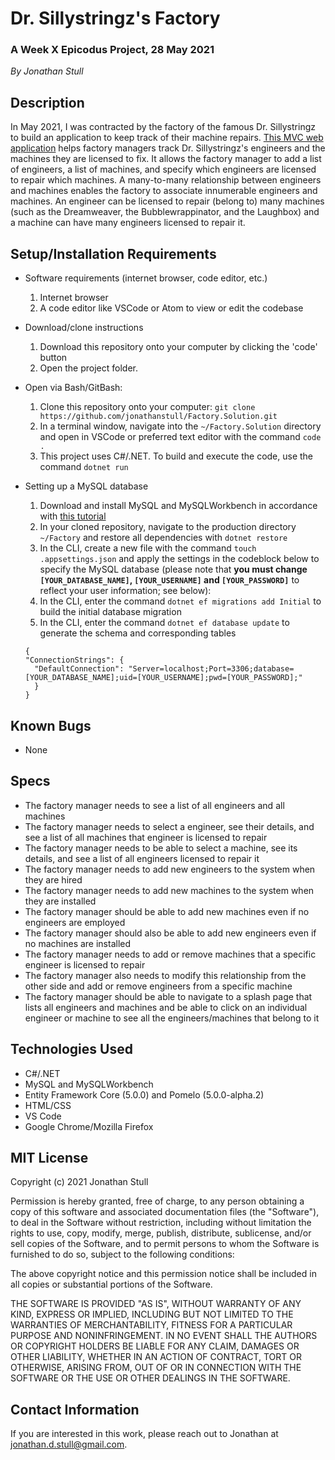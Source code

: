 # Dr. Sillystringz's Factory

### A Week X Epicodus Project, 28 May 2021

_By Jonathan Stull_

## **Description**

In May 2021, I was contracted by the factory of the famous Dr. Sillystringz to build an application to keep track of their machine repairs. [This MVC web application](https://github.com/jonathanstull/Factory.Solution.git) helps factory managers track Dr. Sillystringz's engineers and the machines they are licensed to fix. It allows the factory manager to add a list of engineers, a list of machines, and specify which engineers are licensed to repair which machines. A many-to-many relationship between engineers and machines enables the factory to associate innumerable engineers and machines. An engineer can be licensed to repair (belong to) many machines (such as the Dreamweaver, the Bubblewrappinator, and the Laughbox) and a machine can have many engineers licensed to repair it.

## **Setup/Installation Requirements**

* Software requirements (internet browser, code editor, etc.)
  1. Internet browser
  2. A code editor like VSCode or Atom to view or edit the codebase

* Download/clone instructions
  1. Download this repository onto your computer by clicking the 'code' button
  2. Open the project folder.

* Open via Bash/GitBash:
  1. Clone this repository onto your computer: `git clone https://github.com/jonathanstull/Factory.Solution.git`
  2. In a terminal window, navigate into the `~/Factory.Solution` directory and open in VSCode or preferred text editor with the command `code .`
  3. This project uses C#/.NET. To build and execute the code, use the command `dotnet run`

* Setting up a MySQL database
  1. Download and install MySQL and MySQLWorkbench in accordance with [this tutorial](https://www.learnhowtoprogram.com/c-and-net/getting-started-with-c/installing-and-configuring-mysql)
  2. In your cloned repository, navigate to the production directory `~/Factory` and restore all dependencies with `dotnet restore`
  3. In the CLI, create a new file with the command `touch .appsettings.json` and apply the settings in the codeblock below to specify the MySQL database (please note that **you must change `[YOUR_DATABASE_NAME]`, `[YOUR_USERNAME]` and `[YOUR_PASSWORD]`** to reflect your user information; see below):
  4. In the CLI, enter the command `dotnet ef migrations add Initial` to build the initial database migration
  5. In the CLI, enter the command `dotnet ef database update` to generate the schema and corresponding tables
  
    ```
    {
    "ConnectionStrings": {
      "DefaultConnection": "Server=localhost;Port=3306;database=[YOUR_DATABASE_NAME];uid=[YOUR_USERNAME];pwd=[YOUR_PASSWORD];"
      }
    }
    ```


## **Known Bugs**

* None

## **Specs**

* The factory manager needs to see a list of all engineers and all machines
* The factory manager needs to select a engineer, see their details, and see a list of all machines that engineer is licensed to repair
* The factory manager needs to be able to select a machine, see its details, and see a list of all engineers licensed to repair it
* The factory manager needs to add new engineers to the system when they are hired
* The factory manager needs to add new machines to the system when they are installed
* The factory manager should be able to add new machines even if no engineers are employed
* The factory manager should also be able to add new engineers even if no machines are installed
* The factory manager needs to add or remove machines that a specific engineer is licensed to repair
* The factory manager also needs to modify this relationship from the other side and add or remove engineers from a specific machine
* The factory manager should be able to navigate to a splash page that lists all engineers and machines and be able to click on an individual engineer or machine to see all the engineers/machines that belong to it

## **Technologies Used**

* C#/.NET
* MySQL and MySQLWorkbench
* Entity Framework Core (5.0.0) and Pomelo (5.0.0-alpha.2)
* HTML/CSS
* VS Code
* Google Chrome/Mozilla Firefox

## **MIT License**

Copyright (c) 2021 Jonathan Stull

Permission is hereby granted, free of charge, to any person obtaining a copy of this software and associated documentation files (the "Software"), to deal in the Software without restriction, including without limitation the rights to use, copy, modify, merge, publish, distribute, sublicense, and/or sell copies of the Software, and to permit persons to whom the Software is furnished to do so, subject to the following conditions:

The above copyright notice and this permission notice shall be included in all copies or substantial portions of the Software.

THE SOFTWARE IS PROVIDED "AS IS", WITHOUT WARRANTY OF ANY KIND, EXPRESS OR IMPLIED, INCLUDING BUT NOT LIMITED TO THE WARRANTIES OF MERCHANTABILITY, FITNESS FOR A PARTICULAR PURPOSE AND NONINFRINGEMENT. IN NO EVENT SHALL THE AUTHORS OR COPYRIGHT HOLDERS BE LIABLE FOR ANY CLAIM, DAMAGES OR OTHER LIABILITY, WHETHER IN AN ACTION OF CONTRACT, TORT OR OTHERWISE, ARISING FROM,
OUT OF OR IN CONNECTION WITH THE SOFTWARE OR THE USE OR OTHER DEALINGS IN THE SOFTWARE.

## **Contact Information**

If you are interested in this work, please reach out to Jonathan at <jonathan.d.stull@gmail.com>.